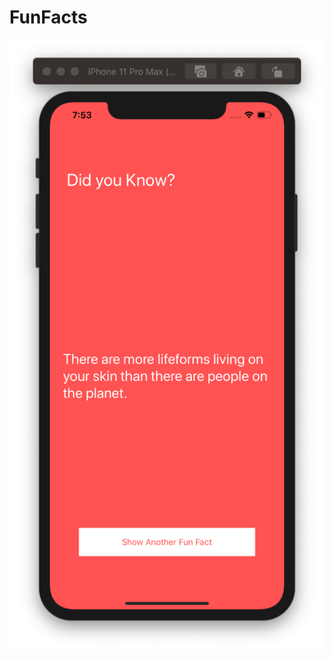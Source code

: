 # FunFacts

![](https://github.com/ram4ik/FunFacts/blob/master/FunFacts/Assets.xcassets/Screenshot%202020-05-11%20at%2019.53.30.imageset/Screenshot%202020-05-11%20at%2019.53.30.png)
